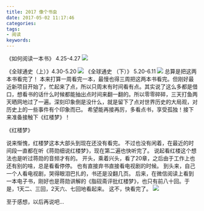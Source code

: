 ```yaml
---
title: 2017 像个书虫
date: 2017-05-02 11:17:46
categories:
tags:
- 阅读
keywords:
---
```


《如何阅读一本书》 4.25-4.27
![](/图片测试/14936952733310.jpg)
<!-- more -->
《全球通史（上）》4.30-5.20
![](/图片测试/14936954582805.jpg)
《全球通史 （下）》 5.20-6.11
![](/图片测试/timg.jpg)
   总算是把这两本书看完了！
   本来打算一周看完一本，最慢也得三周把这两本书看完。但刚好最近新项目开始了，忙起来了点，所以只周末有时间看有点。其实说了这么多都是借口，想看书的话什么时候都能抽出点时间来翻一翻的。所以零零碎碎，三天打鱼两天晒网地过了一遍。深刻印象倒是没什么，就是留下了点对世界历史的大局观，对历史上的一些事件有个印象而已。
   希望能再接再厉，多看点书，享受孤独！接下来准备接触下《红楼梦》！

 《红楼梦》
 
说来惭愧，红楼梦这本大部头到现在还没有看完。
不过也没有闲着，在最近的时间段一直都在听《蒋勋细说红楼梦》，现在第二遍也快听完了。
说起看红楼这个想法也是听过蒋勋的音频才有的。
开头，乘着兴头，看了20章，之后由于工作上也还有别的啥，总是看看停停。
也有直接弃书直接看电视剧的时候。
到头来，自己一个人看电视剧，哭得眼泪巴扎的，书还是没翻几页。
后来，在微信阅读上看到一本电子书，刚好也是蒋勋讲解的《脂砚斋评批红楼梦》，也只有前八十回。于是，1天二、三回，2天六、七回地看起来。
这不，快看完了。
![](/图片测试/WechatIMG49.jpeg)

至于感想，以后再说吧...


